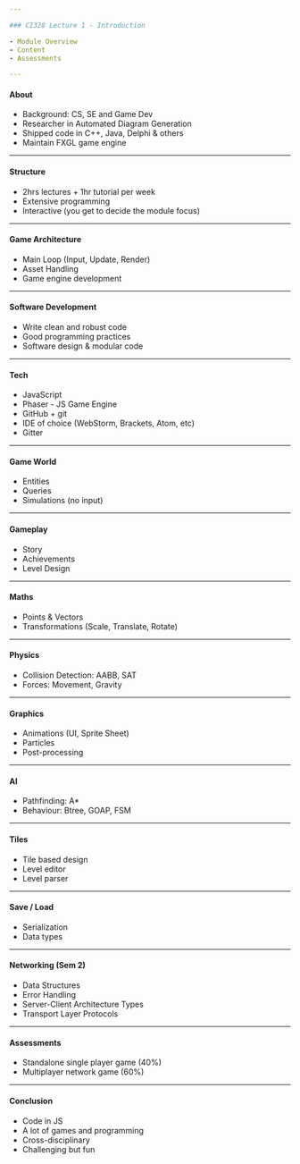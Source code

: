 ```yaml
---

### CI328 Lecture 1 - Introduction

- Module Overview
- Content
- Assessments

---
```


#### About

- Background: CS, SE and Game Dev
- Researcher in Automated Diagram Generation
- Shipped code in C++, Java, Delphi & others
- Maintain FXGL game engine 

---

#### Structure

- 2hrs lectures + 1hr tutorial per week
- Extensive programming
- Interactive (you get to decide the module focus)

---

#### Game Architecture

- Main Loop (Input, Update, Render)
- Asset Handling
- Game engine development

---

#### Software Development

- Write clean and robust code
- Good programming practices
- Software design & modular code

---

#### Tech

- JavaScript
- Phaser - JS Game Engine
- GitHub + git
- IDE of choice (WebStorm, Brackets, Atom, etc)
- Gitter

---

#### Game World

- Entities
- Queries
- Simulations (no input)

---

#### Gameplay

- Story
- Achievements
- Level Design

---

#### Maths

- Points & Vectors
- Transformations (Scale, Translate, Rotate)

---

#### Physics

- Collision Detection: AABB, SAT
- Forces: Movement, Gravity

---

#### Graphics

- Animations (UI, Sprite Sheet)
- Particles
- Post-processing

---

#### AI

- Pathfinding: A*
- Behaviour: Btree, GOAP, FSM

---

#### Tiles

- Tile based design
- Level editor
- Level parser

---

#### Save / Load

- Serialization
- Data types

---

#### Networking (Sem 2)

- Data Structures
- Error Handling
- Server-Client Architecture Types
- Transport Layer Protocols

---

#### Assessments

- Standalone single player game (40%)
- Multiplayer network game (60%)

---

#### Conclusion

- Code in JS
- A lot of games and programming
- Cross-disciplinary
- Challenging but fun